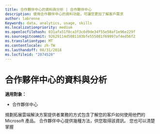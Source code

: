 ```yaml
---
title: 合作夥伴中心的資料與分析 | 合作夥伴中心
description: 使用合作夥伴中心的資料功能，可讓您更加了解客戶需求
author: labrenne
Keywords: data, analytics, usage, skills
ms.localizationpriority: medium
ms.openlocfilehash: 031afa51f0ca3f3c6d9de34f55e58af1e96e229f
ms.sourcegitcommit: 92629114d5081103bfe555081f69997af4ed56f2
ms.translationtype: MT
ms.contentlocale: zh-TW
ms.lasthandoff: 08/31/2018
ms.locfileid: "2874528"
---
```

# <a name="data-and-analytics-in-partner-center"></a>合作夥伴中心的資料與分析

**適用對象：**

- 合作夥伴中心

規劃拓展雲端解決方案提供者業務的方式包含了解您的客戶如何使用他們的 Microsoft 產品。 合作夥伴中心提供幾種方法，供您取得該資訊。 您也可以清楚掌握 